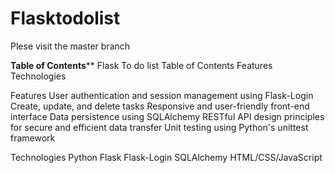 # Flasktodolist
 Plese visit the master branch
  
  
**Table of Contents****
Flask To do list
Table of Contents
Features
Technologies


Features
User authentication and session management using Flask-Login
Create, update, and delete tasks
Responsive and user-friendly front-end interface
Data persistence using SQLAlchemy
RESTful API design principles for secure and efficient data transfer
Unit testing using Python's unittest framework


Technologies
Python
Flask
Flask-Login
SQLAlchemy
HTML/CSS/JavaScript
